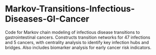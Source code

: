 # Markov-Transitions-Infectious-Diseases-GI-Cancer
Code for Markov chain modeling of infectious disease transitions to gastrointestinal cancers. Constructs transition networks for 47 infections and 5 cancers, with centrality analysis to identify key infection hubs and bridges. Also includes biomarker analysis for early cancer risk indicators.
